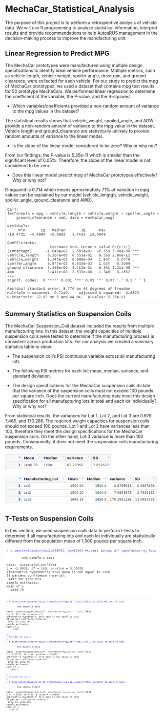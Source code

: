 # MechaCar_Statistical_Analysis

The purpose of this project is to perform a retrospective analysis of vehicle data.
We will use R programming to analyze statistical information, interpret results and provide recommendations to help AutosRUS management in the decision-making process to improve the manufacturing unit.

## Linear Regression to Predict MPG

The MechaCar prototypes were manufactured using multiple design specifications to identify ideal vehicle performance. Multiple metrics, such as vehicle length, vehicle weight, spoiler angle, drivetrain, and ground clearance, were collected for each vehicle.
For our study to predict the mpg of MechaCar prototypes,  we used a dataset that contains mpg test results for 50 prototype MechaCars. We performed linear regression to determine the coefficient of the variable, the P-value, and the R-squared. 

- Which variables/coefficients provided a non-random amount of variance to the mpg values in the dataset?
 
The statistical results shows that vehicle_weight, spoiled_angle, and ADW provide a non-random amount of variance to the mpg value in the dataset. Vehicle length and ground_clearance are statistically unlikely to provide random amounts of variance to the linear model. 

- Is the slope of the linear model considered to be zero? Why or why not?

From our findings, the P-value is 5.35e-11 which is smaller than the significant level of 0.05%. Therefore,  the slope of the linear model is not considered to be zero.

- Does this linear model predict mpg of MechaCar prototypes effectively? Why or why not?

R-squared is 0.714 which means aprroximattely 71% of variation in mpg values can be explained by our model (vehicle_lengtgh, vehicle_weight, spoiler_angle, ground_clearance and AWD).

![Linear_Regression](https://github.com/assaci/MechaCar_Statistical_Analysis/blob/main/Linear_Regression.PNG?raw=true)

## Summary Statistics on Suspension Coils

The MechaCar Suspension_Coil dataset included the results from multiple manufacturing lots. In this dataset, the weight capacities of multiple suspension coils were tested to determine if the manufacturing process is consistent across production lots. 
For our analysis we created a summary statistics table to show:
- The suspension coil’s PSI continuous variable across all manufacturing lots
- The following PSI metrics for each lot: mean, median, variance, and standard deviation.

- The design specifications for the MechaCar suspension coils dictate that the variance of the suspension coils must not exceed 100 pounds per square inch. Does the current manufacturing data meet this design specification for all manufacturing lots in total and each lot individually? Why or why not?

From statistical results, the variances for Lot 1, Lot 2, and Lot 3  are 0.979 7.469, and 170.286. The required weight capacities for suspension coils should not exceed 100 pounds.  Lot 1 and Lot 2 have variances less than 100, therefore they meet the design specifications for the MechaCar suspension coils. On the other hand, Lot 3 variance is more than 100 pounds. Consequently, it does not meet the suspension coils manufacturing requirements. 

![total_summary](https://github.com/assaci/MechaCar_Statistical_Analysis/blob/main/total_summary.PNG?raw=true)

![lot_summary](https://github.com/assaci/MechaCar_Statistical_Analysis/blob/main/lot_summary.PNG?raw=true)

## T-Tests on Suspension Coils
In this section, we used suspension coils data to  perform t-tests to determine if all manufacturing lots and each lot individually are statistically different from the population mean of 1,500 pounds per square inch.

![t_test](https://github.com/assaci/MechaCar_Statistical_Analysis/blob/main/t_test.PNG?raw=true)

![t_test_lots](https://github.com/assaci/MechaCar_Statistical_Analysis/blob/main/t_test_lots.PNG?raw=true)
